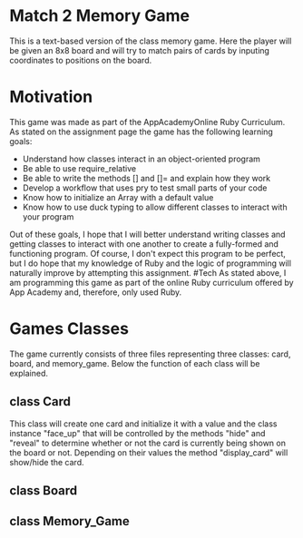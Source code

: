 # Match 2 Memory Game
This is a text-based version of the class memory game. Here the player will be given an 8x8 board and will try to match pairs of 
cards by inputing coordinates to positions on the board.
# Motivation
This game was made as part of the AppAcademyOnline Ruby Curriculum. As stated on the assignment page the game has the following 
learning goals:

- Understand how classes interact in an object-oriented program
- Be able to use require_relative
- Be able to write the methods [] and []= and explain how they work
- Develop a workflow that uses pry to test small parts of your code
- Know how to initialize an Array with a default value
- Know how to use duck typing to allow different classes to interact with your program

Out of these goals, I hope that I will better understand writing classes and getting classes 
to interact with one another to create a fully-formed and functioning program. Of course, I don't expect this program to be perfect,
but I do hope that my knowledge of Ruby and the logic of programming will naturally improve by attempting this assignment.
#Tech
As stated above, I am programming this game as part of the online Ruby curriculum offered by App Academy and, therefore, only used
Ruby.
# Games Classes
The game currently consists of three files representing three classes: card, board, and memory_game. Below the function of each 
class will be explained.
## class Card
This class will create one card and initialize it with a value and the class instance "face_up" that will be controlled by the methods
"hide" and "reveal" to determine whether or not the card is currently being shown on the board or not. Depending on their values the 
method "display_card" will show/hide the card.
## class Board
## class Memory_Game


